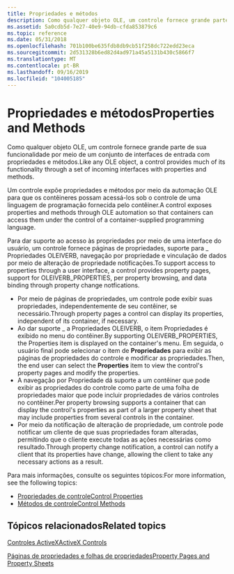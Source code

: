```yaml
---
title: Propriedades e métodos
description: Como qualquer objeto OLE, um controle fornece grande parte de sua funcionalidade por meio de um conjunto de interfaces de entrada com propriedades e métodos.
ms.assetid: 5a0cdb5d-7e27-40e9-94db-cfda853879c6
ms.topic: reference
ms.date: 05/31/2018
ms.openlocfilehash: 701b100be635fdb8db9cb51f258dc722edd23eca
ms.sourcegitcommit: 2d531328b6ed82d4ad971a45a5131b430c5866f7
ms.translationtype: MT
ms.contentlocale: pt-BR
ms.lasthandoff: 09/16/2019
ms.locfileid: "104005185"
---
```

# <a name="properties-and-methods"></a><span data-ttu-id="0d589-103">Propriedades e métodos</span><span class="sxs-lookup"><span data-stu-id="0d589-103">Properties and Methods</span></span>

<span data-ttu-id="0d589-104">Como qualquer objeto OLE, um controle fornece grande parte de sua funcionalidade por meio de um conjunto de interfaces de entrada com propriedades e métodos.</span><span class="sxs-lookup"><span data-stu-id="0d589-104">Like any OLE object, a control provides much of its functionality through a set of incoming interfaces with properties and methods.</span></span>

<span data-ttu-id="0d589-105">Um controle expõe propriedades e métodos por meio da automação OLE para que os contêineres possam acessá-los sob o controle de uma linguagem de programação fornecida pelo contêiner.</span><span class="sxs-lookup"><span data-stu-id="0d589-105">A control exposes properties and methods through OLE automation so that containers can access them under the control of a container-supplied programming language.</span></span>

<span data-ttu-id="0d589-106">Para dar suporte ao acesso às propriedades por meio de uma interface do usuário, um controle fornece páginas de propriedades, suporte para \_ Propriedades OLEIVERB, navegação por propriedade e vinculação de dados por meio de alteração de propriedade notificações.</span><span class="sxs-lookup"><span data-stu-id="0d589-106">To support access to properties through a user interface, a control provides property pages, support for OLEIVERB\_PROPERTIES, per property browsing, and data binding through property change notfications.</span></span>

-   <span data-ttu-id="0d589-107">Por meio de páginas de propriedades, um controle pode exibir suas propriedades, independentemente de seu contêiner, se necessário.</span><span class="sxs-lookup"><span data-stu-id="0d589-107">Through property pages a control can display its properties, independent of its container, if necessary.</span></span>
-   <span data-ttu-id="0d589-108">Ao dar suporte \_ a Propriedades OLEIVERB, o item Propriedades é exibido no menu do contêiner.</span><span class="sxs-lookup"><span data-stu-id="0d589-108">By supporting OLEIVERB\_PROPERTIES, the Properties item is displayed on the container's menu.</span></span> <span data-ttu-id="0d589-109">Em seguida, o usuário final pode selecionar o item de **Propriedades** para exibir as páginas de propriedades do controle e modificar as propriedades.</span><span class="sxs-lookup"><span data-stu-id="0d589-109">Then, the end user can select the **Properties** item to view the control's property pages and modify the properties.</span></span>
-   <span data-ttu-id="0d589-110">A navegação por Propriedade dá suporte a um contêiner que pode exibir as propriedades do controle como parte de uma folha de propriedades maior que pode incluir propriedades de vários controles no contêiner.</span><span class="sxs-lookup"><span data-stu-id="0d589-110">Per property browsing supports a container that can display the control's properties as part of a larger property sheet that may include properties from several controls in the container.</span></span>
-   <span data-ttu-id="0d589-111">Por meio da notificação de alteração de propriedade, um controle pode notificar um cliente de que suas propriedades foram alteradas, permitindo que o cliente execute todas as ações necessárias como resultado.</span><span class="sxs-lookup"><span data-stu-id="0d589-111">Through property change notification, a control can notify a client that its properties have change, allowing the client to take any necessary actions as a result.</span></span>

<span data-ttu-id="0d589-112">Para mais informações, consulte os seguintes tópicos:</span><span class="sxs-lookup"><span data-stu-id="0d589-112">For more information, see the following topics:</span></span>

-   [<span data-ttu-id="0d589-113">Propriedades de controle</span><span class="sxs-lookup"><span data-stu-id="0d589-113">Control Properties</span></span>](control-properties.md)
-   [<span data-ttu-id="0d589-114">Métodos de controle</span><span class="sxs-lookup"><span data-stu-id="0d589-114">Control Methods</span></span>](control-methods.md)

## <a name="related-topics"></a><span data-ttu-id="0d589-115">Tópicos relacionados</span><span class="sxs-lookup"><span data-stu-id="0d589-115">Related topics</span></span>

<dl> <dt>

[<span data-ttu-id="0d589-116">Controles ActiveX</span><span class="sxs-lookup"><span data-stu-id="0d589-116">ActiveX Controls</span></span>](activex-controls.md)
</dt> <dt>

[<span data-ttu-id="0d589-117">Páginas de propriedades e folhas de propriedades</span><span class="sxs-lookup"><span data-stu-id="0d589-117">Property Pages and Property Sheets</span></span>](property-pages-and-property-sheets.md)
</dt> </dl>

 

 




